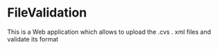# FileValidation
This is a Web application which allows to upload the .cvs . xml files and validate its format
